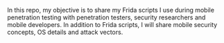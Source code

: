 In this repo, my objective is to share my Frida scripts I use during mobile penetration testing with penetration testers, security researchers and mobile developers. In addition to Frida scripts, I will share mobile security concepts, OS details and attack vectors.
